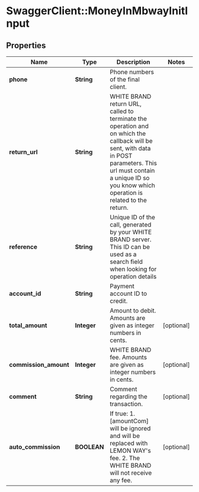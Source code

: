 # SwaggerClient::MoneyInMbwayInitInput

## Properties
Name | Type | Description | Notes
------------ | ------------- | ------------- | -------------
**phone** | **String** | Phone numbers of the final client. | 
**return_url** | **String** | WHITE BRAND return URL, called to terminate the operation and on which the callback will be sent, with data in POST parameters.  This url must contain a unique ID so you know which operation is related to the return. | 
**reference** | **String** | Unique ID of the call, generated by your WHITE BRAND server. This ID can be used as a search field when looking for operation details | 
**account_id** | **String** | Payment account ID to credit. | 
**total_amount** | **Integer** | Amount to debit.  Amounts are given as integer numbers in cents. | [optional] 
**commission_amount** | **Integer** | WHITE BRAND fee.  Amounts are given as integer numbers in cents. | [optional] 
**comment** | **String** | Comment regarding the transaction. | [optional] 
**auto_commission** | **BOOLEAN** | If true:  1. [amountCom] will be ignored and will be replaced with LEMON WAY&#39;s fee.  2. The WHITE BRAND will not receive any fee. | [optional] 


